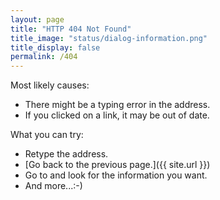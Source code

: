 ```yaml
---
layout: page
title: "HTTP 404 Not Found"
title_image: "status/dialog-information.png"
title_display: false
permalink: /404
---
```


Most likely causes:

- There might be a typing error in the address.
- If you clicked on a link, it may be out of date.

What you can try:

- Retype the address.
- [Go back to the previous page.]({{ site.url }})
- Go to and look for the information you want.
- And more...:-)